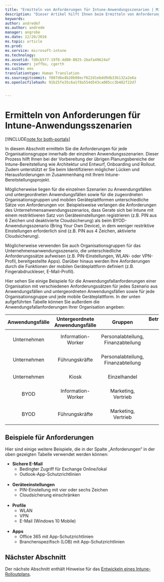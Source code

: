 ```yaml
---
title: "Ermitteln von Anforderungen für Intune-Anwendungsszenarien | Microsoft-Dokumentation"
description: "Dieser Artikel hilft Ihnen beim Ermitteln von Anforderungen für Intune-Szenarien zu Anwendungsfällen und untergeordneten Anwendungsfällen für eine reine Cloudimplementierung von Microsoft Intune."
keywords: 
author: andredm7
ms.author: andredm
manager: angrobe
ms.date: 12/20/2016
ms.topic: article
ms.prod: 
ms.service: microsoft-intune
ms.technology: 
ms.assetid: fd8cb5f7-19f0-4d80-8825-2bafa49624af
ms.reviewer: jeffbu, cgerth
ms.suite: ems
translationtype: Human Translation
ms.sourcegitcommit: f807d6e4b20b98ecf622d1ebdd9db33b132a2e6a
ms.openlocfilehash: 91b25fe35c6a1f8a554d543ca005cc3b482f22d7


---
```


# <a name="determine-intune-use-case-scenario-requirements"></a>Ermitteln von Anforderungen für Intune-Anwendungsszenarien

[!INCLUDE[note for both-portals](../includes/note-for-both-portals.md)]

In diesem Abschnitt ermitteln Sie die Anforderungen für jede Organisationsgruppe innerhalb der einzelnen Anwendungsszenarien. Dieser Prozess hilft Ihnen bei der Vorbereitung der übrigen Planungsbereiche der Intune-Bereitstellung wie Architektur und Entwurf, Onboarding und Rollout. Zudem unterstützt er Sie beim Identifizieren möglicher Lücken und Herausforderungen im Zusammenhang mit Ihrem Intune-Bereitstellungsprojekt.

Möglicherweise liegen für die einzelnen Szenarien zu Anwendungsfällen und untergeordneten Anwendungsfällen sowie für die zugeordneten Organisationsgruppen und mobilen Geräteplattformen unterschiedliche Sätze von Anforderungen vor. Beispielsweise verlangen die Anforderungen des Unternehmensanwendungsszenarios, dass Gerate sich bei Intune mit einem restriktiveren Satz von Geräteeinstellungen registrieren (z.B. PIN aus 6 Zeichen und deaktivierte Cloudsicherung) als beim BYOD-Anwendungsszenario (Bring Your Own Device), in dem weniger restriktive Einstellungen erforderlich sind (z.B. PIN aus 4 Zeichen, aktivierte Cloudsicherung).

Möglicherweise verwenden Sie auch Organisationsgruppen für das Unternehmensanwendungsszenario, die unterschiedliche Anforderungssätze aufweisen (z.B. PIN-Einstellungen, WLAN- oder VPN-Profil, bereitgestellte Apps). Darüber hinaus werden Ihre Anforderungen durch die Funktionen der mobilen Geräteplattform definiert (z.B. Fingerabdruckleser, E-Mail-Profil).

Hier sehen Sie einige Beispiele für die Anwendungsfallanforderungen einer Organisation mit verschiedenen Anforderungssätzen für jedes Szenario aus Anwendungsfällen und untergeordneten Anwendungsfällen sowie für jede Organisationsgruppe und jede mobile Geräteplattform. In der unten aufgeführten Tabelle können Sie außerdem die Anwendungsfallanforderungen Ihrer Organisation angeben:

| **Anwendungsfälle** | **Untergeordnete Anwendungsfälle** | **Gruppen** | **Betriebssystemplattformen der Geräte** | **Anforderungen** |
|:---:|:---:|:---:|:---:|:---:|
| Unternehmen | Information-Worker | Personalabteilung, Finanzabteilung | iOS | Sichere E-Mail, Geräteeinstellungen, Profile, Apps |                                                          
| Unternehmen | Führungskräfte | Personalabteilung, Finanzabteilung | iOS | Sichere E-Mail, Geräteeinstellungen, Profile, Apps |                                                         
| Unternehmen | Kiosk | Einzelhandel | Android | Geräteeinstellungen, Profile, Apps |
| BYOD | Information-Worker | Marketing, Vertrieb | iOS | Sichere E-Mail, Geräteeinstellungen, Profile, Apps |                                                         
| BYOD | Führungskräfte | Marketing, Vertrieb | iOS | Sichere E-Mail, Geräteeinstellungen, Profile, Apps |

## <a name="examples-of-requirements"></a>Beispiele für Anforderungen

Hier sind einige weitere Beispiele, die in der Spalte „Anforderungen“ in der oben gezeigten Tabelle verwendet werden können:

- **Sichere E-Mail**
    - Bedingter Zugriff für Exchange Online/lokal
    - Outlook-App-Schutzrichtlinien
<br></br>
- **Geräteeinstellungen**
    - PIN-Einstellung mit vier oder sechs Zeichen
    - Cloudsicherung einschränken
<br></br>
- **Profile**
    - WLAN
    - VPN
    - E-Mail (Windows 10 Mobile)
<br></br>
- **Apps**
    - Office 365 mit App-Schutzrichtlinien
    - Branchenspezifisch (LOB) mit App-Schutzrichtlinien

## <a name="next-section"></a>Nächster Abschnitt

Der nächste Abschnitt enthält Hinweise für das [Entwickeln eines Intune-Rolloutplans](section-4-develop-a-rollout-plan.md).



<!--HONumber=Dec16_HO5-->


